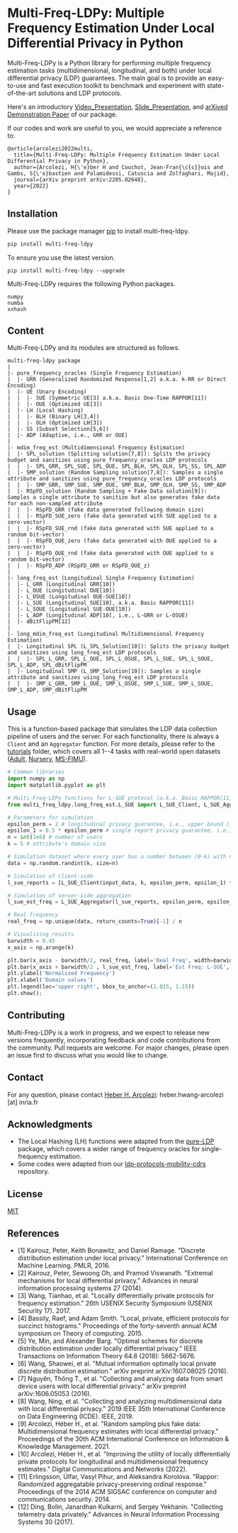 # Multi-Freq-LDPy: Multiple Frequency Estimation Under Local Differential Privacy in Python

Multi-Freq-LDPy is a Python library for performing multiple frequency estimation tasks (multidimensional, longitudinal, and both) under local differential privacy (LDP) guarantees. The main goal is to provide an easy-to-use and fast execution toolkit to benchmark and experiment with state-of-the-art solutions and LDP protocols.

Here's an introductory [Video_Presentation](https://screencast-o-matic.com/watch/c3hhQYVYNDi), [Slide_Presentation](http://hharcolezi.github.io/files/2022_Multi_Freq_LDPy_Presentation.pdf), and [arXived Demonstration Paper](https://arxiv.org/abs/2205.02648) of our package.

If our codes and work are useful to you, we would appreciate a reference to:

```
@article{arcolezi2022multi,
  title={Multi-Freq-LDPy: Multiple Frequency Estimation Under Local Differential Privacy in Python},
  author={Arcolezi, H{\'e}ber H and Couchot, Jean-Fran{\c{c}}ois and Gambs, S{\'e}bastien and Palamidessi, Catuscia and Zolfaghari, Majid},
  journal={arXiv preprint arXiv:2205.02648},
  year={2022}
}
```

## Installation

Please use the package manager [pip](https://pypi.org/project/multi-freq-ldpy/) to install multi-freq-ldpy.

```bash
pip install multi-freq-ldpy
```

To ensure you use the latest version.

```
pip install multi-freq-ldpy --upgrade
```

Multi-Freq-LDPy requires the following Python packages.

```
numpy
numba
xxhash
```

## Content
Multi-Freq-LDPy and its modules are structured as follows. 

```
multi-freq-ldpy package
|
|- pure_frequency_oracles (Single Frequency Estimation)
|  |- GRR (Generalized Randomized Response[1,2] a.k.a. k-RR or Direct Encoding)
|  |- UE (Unary Encoding)
|  |  |- SUE (Symmetric UE[3] a.k.a. Basic One-Time RAPPOR[11])
|  |  |- OUE (Optimized UE[3])
|  |- LH (Local Hashing)
|  |  |- BLH (Binary LH[3,4])
|  |  |- OLH (Optimized LH[3])
|  |- SS (Subset Selection[5,6])
|  |- ADP (Adaptive, i.e., GRR or OUE)
|
|- mdim_freq_est (Multidimensional Frequency Estimation)
|  |- SPL_solution (Splitting solution[7,8]): Splits the privacy budget and sanitizes using pure_frequency_oracles LDP protocols
|  |  |- SPL_GRR, SPL_SUE, SPL_OUE, SPL_BLH, SPL_OLH, SPL_SS, SPL_ADP
|  |- SMP_solution (Random Sampling solution[7,8]): Samples a single attribute and sanitizes using pure_frequency_oracles LDP protocols
|  |  |- SMP_GRR, SMP_SUE, SMP_OUE, SMP_BLH, SMP_OLH, SMP_SS, SMP_ADP
|  |- RSpFD_solution (Random Sampling + Fake Data solution[9]): Samples a single attribute to sanitize but also generates fake data for each non-sampled attribute
|  |  |- RSpFD_GRR (fake data generated following domain size)
|  |  |- RSpFD_SUE_zero (fake data generated with SUE applied to a zero-vector)
|  |  |- RSpFD_SUE_rnd (fake data generated with SUE applied to a random bit-vector)
|  |  |- RSpFD_OUE_zero (fake data generated with OUE applied to a zero-vector)
|  |  |- RSpFD_OUE_rnd (fake data generated with OUE applied to a random bit-vector)
|  |  |- RSpFD_ADP (RSpFD_GRR or RSpFD_OUE_z)
|
|- long_freq_est (Longitudinal Single Frequency Estimation)
|  |- L_GRR (Longitudinal GRR[10])
|  |- L_OUE (Longitudinal OUE[10])
|  |- L_OSUE (Longitudinal OUE-SUE[10])
|  |- L_SUE (Longitudinal SUE[10], a.k.a. Basic RAPPOR[11])
|  |- L_SOUE (Longitudinal SUE-OUE[10])
|  |- L_ADP (Longitudinal ADP[10], i.e., L-GRR or L-OSUE)
|  |- dBitFlipPM[12]
|
|- long_mdim_freq_est (Longitudinal Multidimensional Frequency Estimation)
|  |- Longitudinal SPL (L_SPL_Solution[10]): Splits the privacy budget and sanitizes using long_freq_est LDP protocols
|  |  |- SPL_L_GRR, SPL_L_OUE, SPL_L_OSUE, SPL_L_SUE, SPL_L_SOUE, SPL_L_ADP, SPL_dBitFlipPM
|  |- Longitudinal SMP (L_SMP_Solution[10]): Samples a single attribute and sanitizes using long_freq_est LDP protocols
|  |  |- SMP_L_GRR, SMP_L_OUE, SMP_L_OSUE, SMP_L_SUE, SMP_L_SOUE, SMP_L_ADP, SMP_dBitFlipPM
```

## Usage
This is a function-based package that simulates the LDP data collection pipeline of users and the server. For each functionality, there is always a ```Client``` and an ```Aggregator``` function. For more details, please refer to the [tutorials](https://github.com/hharcolezi/multi-freq-ldpy/tree/main/tutorials) folder, which covers all 1--4 tasks with real-world open datasets ([Adult](https://archive.ics.uci.edu/ml/datasets/adult), [Nursery](https://archive.ics.uci.edu/ml/datasets/nursery), [MS-FIMU](https://github.com/hharcolezi/OpenMSFIMU)).

```python
# Common libraries
import numpy as np
import matplotlib.pyplot as plt

# Multi-Freq-LDPy functions for L-SUE protocol (a.k.a. Basic RAPPOR[11])
from multi_freq_ldpy.long_freq_est.L_SUE import L_SUE_Client, L_SUE_Aggregator

# Parameters for simulation
epsilon_perm = 2 # longitudinal privacy guarantee, i.e., upper bound (infinity reports)
epsilon_1 = 0.5 * epsilon_perm # single report privacy guarantee, i.e., lower bound
n = int(1e6) # number of users
k = 5 # attribute's domain size

# Simulation dataset where every user has a number between [0-k) with n users
data = np.random.randint(k, size=n)

# Simulation of client-side
l_sue_reports = [L_SUE_Client(input_data, k, epsilon_perm, epsilon_1) for input_data in data]

# Simulation of server-side aggregation
l_sue_est_freq = L_SUE_Aggregator(l_sue_reports, epsilon_perm, epsilon_1)

# Real frequency 
real_freq = np.unique(data, return_counts=True)[-1] / n

# Visualizing results
barwidth = 0.45
x_axis = np.arange(k)

plt.bar(x_axis - barwidth/2, real_freq, label='Real Freq', width=barwidth)
plt.bar(x_axis + barwidth/2 , l_sue_est_freq, label='Est Freq: L-SUE', width=barwidth)
plt.ylabel('Normalized Frequency')
plt.xlabel('Domain values')
plt.legend(loc='upper right', bbox_to_anchor=(1.015, 1.15))
plt.show();
```

## Contributing
Multi-Freq-LDPy is a work in progress, and we expect to release new versions frequently, incorporating feedback and code contributions from the community. Pull requests are welcome. For major changes, please open an issue first to discuss what you would like to change.

## Contact
For any question, please contact [Heber H. Arcolezi](https://hharcolezi.github.io/): heber.hwang-arcolezi [at] inria.fr

## Acknowledgments
   * The Local Hashing (LH) functions were adapted from the [pure-LDP](https://github.com/Samuel-Maddock/pure-LDP) package, which covers a wider range of frequency oracles for single-frequency estimation.
   * Some codes were adapted from our [ldp-protocols-mobility-cdrs](https://github.com/hharcolezi/ldp-protocols-mobility-cdrs) repository. 

## License
[MIT](https://github.com/hharcolezi/multi-freq-ldpy/blob/main/LICENSE)


## References
- [1] Kairouz, Peter, Keith Bonawitz, and Daniel Ramage. "Discrete distribution estimation under local privacy." International Conference on Machine Learning. PMLR, 2016.
- [2] Kairouz, Peter, Sewoong Oh, and Pramod Viswanath. "Extremal mechanisms for local differential privacy." Advances in neural information processing systems 27 (2014).
- [3] Wang, Tianhao, et al. "Locally differentially private protocols for frequency estimation." 26th USENIX Security Symposium (USENIX Security 17). 2017.
- [4] Bassily, Raef, and Adam Smith. "Local, private, efficient protocols for succinct histograms." Proceedings of the forty-seventh annual ACM symposium on Theory of computing. 2015.
- [5] Ye, Min, and Alexander Barg. "Optimal schemes for discrete distribution estimation under locally differential privacy." IEEE Transactions on Information Theory 64.8 (2018): 5662-5676.
- [6] Wang, Shaowei, et al. "Mutual information optimally local private discrete distribution estimation." arXiv preprint arXiv:1607.08025 (2016).
- [7] Nguyên, Thông T., et al. "Collecting and analyzing data from smart device users with local differential privacy." arXiv preprint arXiv:1606.05053 (2016).
- [8] Wang, Ning, et al. "Collecting and analyzing multidimensional data with local differential privacy." 2019 IEEE 35th International Conference on Data Engineering (ICDE). IEEE, 2019.
- [9] Arcolezi, Héber H., et al. "Random sampling plus fake data: Multidimensional frequency estimates with local differential privacy." Proceedings of the 30th ACM International Conference on Information & Knowledge Management. 2021.
- [10] Arcolezi, Héber H., et al. "Improving the utility of locally differentially private protocols for longitudinal and multidimensional frequency estimates." Digital Communications and Networks (2022).
- [11] Erlingsson, Úlfar, Vasyl Pihur, and Aleksandra Korolova. "Rappor: Randomized aggregatable privacy-preserving ordinal response." Proceedings of the 2014 ACM SIGSAC conference on computer and communications security. 2014.
- [12] Ding, Bolin, Janardhan Kulkarni, and Sergey Yekhanin. "Collecting telemetry data privately." Advances in Neural Information Processing Systems 30 (2017).